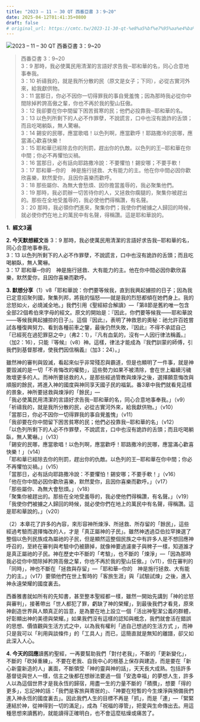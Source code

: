 ```yaml
---
title: "2023 – 11 – 30 QT 西番亞書 3：9~20"
date: 2025-04-12T01:41:35+0800
draft: false
# original_url: https://cmtc.tw/2023-11-30-qt-%e8%a5%bf%e7%95%aa%e4%ba%9e%e6%9b%b8-3%ef%bc%9a920
---
```


![2023 – 11 – 30 QT  西番亞書 3：9~20](/images/qt.jpg  "2023 – 11 – 30 QT  西番亞書 3：9~20")

> 西番亞書 3：9~20  
> 3：9 那時，我必使萬民用清潔的言語好求告我─耶和華的名，同心合意地事奉我。  
> 3：10 祈禱我的，就是我所分散的民（原文是女子；下同），必從古實河外來，給我獻供物。  
> 3：11 當那日，你必不因你一切得罪我的事自覺羞愧；因為那時我必從你中間除掉矜誇高傲之輩，你也不再於我的聖山狂傲。  
> 3：12 我卻要在你中間留下困苦貧寒的民；他們必投靠我─耶和華的名。  
> 3：13 以色列所剩下的人必不作罪孽，不說謊言，口中也沒有詭詐的舌頭；而且吃喝躺臥，無人驚嚇。  
> 3：14 錫安的民哪，應當歌唱！以色列啊，應當歡呼！耶路撒冷的民哪，應當滿心歡喜快樂！  
> 3：15 耶和華已經除去你的刑罰，趕出你的仇敵。以色列的王─耶和華在你中間；你必不再懼怕災禍。  
> 3：16 當那日，必有話向耶路撒冷說：不要懼怕！錫安哪；不要手軟！  
> 3：17 耶和華─你的　神是施行拯救、大有能力的主。他在你中間必因你歡欣喜樂，默然愛你，且因你喜樂而歡呼。  
> 3：18 那些屬你、為無大會愁煩、因你擔當羞辱的，我必聚集他們。  
> 3：19 那時，我必罰辦一切苦待你的人，又拯救你瘸腿的，聚集你被趕出的。那些在全地受羞辱的，我必使他們得稱讚，有名聲。  
> 3：20 那時，我必領你們進來，聚集你們；我使你們被擄之人歸回的時候，就必使你們在地上的萬民中有名聲，得稱讚。這是耶和華說的。

**1.  經文3遍**

**2. 今天默想經文**番 3：9 那時，我必使萬民用清潔的言語好求告我─耶和華的名，同心合意地事奉我。  
3：13 以色列所剩下的人必不作罪孽，不說謊言，口中也沒有詭詐的舌頭；而且吃喝躺臥，無人驚嚇。  
3：17 耶和華─你的　神是施行拯救、大有能力的主。他在你中間必因你歡欣喜樂，默然愛你，且因你喜樂而歡呼。

**3. 默想分享**（1）v8「耶和華說：你們要等候我，直到我興起擄掠的日子；因為我已定意招聚列國，聚集列邦，將我的惱怒——就是我的烈怒都傾在她們身上。我的忿怒如火，必燒滅全地。」我們引用《聖經綜合解讀》—「第8節是舊約唯一包含全部22個希伯來字母的經文。原文的開始是：『因此，你們要等候我——耶和華說——等候我興起擄掠的日子』。這個『因此』，表明了神救恩的奧秘：祂允許百姓嘗試各種復興努力、看到各種前車之鑒，最後仍然失敗，『因此』不得不承認自己「已經死在過犯罪惡之中」（弗2：1），『凡有血氣的，沒有一人因行律法稱義。』（加2：16），只能『等候』（v8）神。這樣，律法才能成為『我們訓蒙的師傅，引我們到基督那裡，使我們因信稱義』（加3：24）。」

雖然神的審判與毀滅，看起來似乎非常殘忍與霸道，但是也顯明了一件事，就是神要毀滅的是一切「不肯悔改的權勢」，這些勢力如果不被清除，會在世上繼續污穢敗壞更多的人。而神所要拯救的人，是那些經過管教與煉淨之後，選擇願意悔改與順服的餘民，將進入神的國度與神同享天國子民的福氣。番3章中我們就看見這樣的景象，神所要拯救與煉淨的「餘民」—  
「我必使萬民用清潔的言語好求告我─耶和華的名，同心合意地事奉我。」（v9）  
「祈禱我的，就是我所分散的民，必從古實河外來，給我獻供物。」（v10）  
「當那日，你必不因你一切得罪我的事自覺羞愧」（v11）  
「我卻要在你中間留下困苦貧寒的民；他們必投靠我─耶和華的名」（v12）  
「以色列所剩下的人必不作罪孽，不說謊言，口中也沒有詭詐的舌頭；而且吃喝躺臥，無人驚嚇。」（v13）  
「錫安的民哪，應當歌唱！以色列啊，應當歡呼！耶路撒冷的民哪，應當滿心歡喜快樂！」（v14）  
「耶和華已經除去你的刑罰，趕出你的仇敵。以色列的王─耶和華在你中間；你必不再懼怕災禍。」（v15）  
「當那日，必有話向耶路撒冷說：不要懼怕！錫安哪；不要手軟！」（v16）  
「他在你中間必因你歡欣喜樂，默然愛你，且因你喜樂而歡呼。」（v17）  
「那些屬你、為無大會愁煩。」（v18）  
「聚集你被趕出的。那些在全地受羞辱的，我必使他們得稱讚，有名聲。」（v19）  
「我使你們被擄之人歸回的時候，就必使你們在地上的萬民中有名聲，得稱讚。這是耶和華說的。」（v20）

（2）本章花了許多的內容，來形容神所煉淨、所拯救、所存留的「餘民」，這些經過考驗而選擇悔改的人，才是「真正屬神的子民」。雖然神透過亞伯拉罕揀選了整個以色列民族成為屬祂的子民，但是顯然這整個民族之中有許多人是不想回應神呼召的，至終在審判與考驗中仍被篩掉，就像神要過濾麥子與稗子一樣，知道誰才是真正屬祂的子民。神在歷史中不斷的「考驗」，也不斷的「煉淨」—「因為那時我必從你中間除掉矜誇高傲之輩，你也不再於我的聖山狂傲。」（v11），但在審判的「同時」，神也不斷在「拯救與存留」—「耶和華─你的　神是施行拯救、大有能力的主。」（v17）要領他們在世上暫時的「客旅生涯」與「試驗試煉」之後，進入神永遠榮耀的國度裏去。

西番雅書就如所有的先知書，甚至整本聖經都一樣，雖然一開始先講到「神的忿怒與審判」，接著帶出「世人都犯了罪，虧缺了神的榮耀」，到最後我們才看見，原來神創造世界與人類真正的旨意，是為要在地上設立一個「活出神聖潔公義的群體，好彰顯出神的美德與榮耀。」如果我們沒有這樣的認知與概念，我們就會活在錯誤的思想、價值觀與生活方式之中，以為我有權利「過自己想過的生活方式 」，而神只是我可以「利用與談條件」的「工具人」而已，這簡直就是無知的離譜，卻又如此深入人心。

**4. 今天的回應**讀舊約聖經，一再要幫助我們「對付老我」，不斷的「更新變化」，不斷的「砍掉重練」。不要在老我、自我中心的根基上保存與建造，而是要在「新心新靈新造的人」裏面，不斷領受「神的靈與神的話」，天天長大成熟。包括許多基督徒與世人一樣，信主之後都在想辦法要過一個「安逸幸福」的夢想人生，許多人以為這個世界才是我永恆的歸宿，用盡一生的力量不斷的「積攢」，想要「得的更多」，忘記神的話：「我們是客旅與寄居的」、「神要在短暫的今生煉淨與預備我們進入神永恆的國度裏去」。因此我們人生的目標不再是「抓」，而是「連」—「緊緊連結於神，從神得到一切的滿足」，成為「祝福的導管」，把愛與生命傳出去。用這種思想來讀舊約，就能讀得正確明白，也不會這麼枯燥或痛苦了。